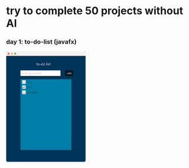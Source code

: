 # try to complete 50 projects without AI
### day 1: to-do-list (javafx)
<img src="/todolist/screenshot.png" height=300px/>
